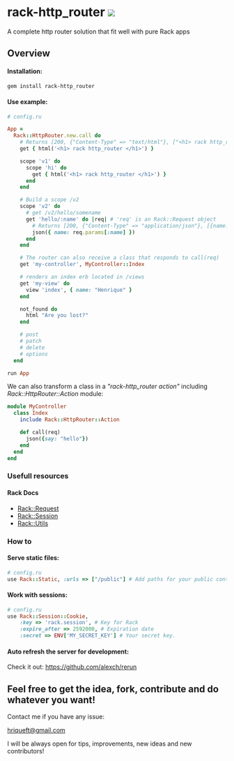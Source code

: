 # rack-http_router ![](https://img.shields.io/badge/version-0.0.2-blue.svg)

A complete http router solution that fit well with pure Rack apps

## Overview

#### Installation:
```bash
gem install rack-http_router
```
#### Use example:
```ruby
# config.ru

App =
  Rack::HttpRouter.new.call do
    # Returns [200, {"Content-Type" => "text/html"}, ["<h1> rack http_router </h1>"]]
    get { html('<h1> rack http_router </h1>') }

    scope 'v1' do
      scope 'hi' do
        get { html('<h1> rack http_router </h1>') }
      end
    end

    # Build a scope /v2
    scope 'v2' do
      # get /v2/hello/somename
      get 'hello/:name' do |req| # 'req' is an Rack::Request object
        # Returns [200, {"Content-Type" => "application/json"}, [{name: 'somename'}.to_json]]
        json({ name: req.params[:name] })
      end
    end

    # The router can also receive a class that responds to call(req)
    get 'my-controller', MyController::Index

    # renders an index erb located in /views
    get 'my-view' do
      view 'index', { name: "Henrique" }
    end

    not_found do
      html "Are you lost?"
    end

    # post
    # patch
    # delete
    # options
  end

run App
```

We can also transform a class in a *"rack-http_router action"* including *Rack::HttpRouter::Action* module:

```ruby
module MyController
  class Index
    include Rack::HttpRouter::Action

    def call(req)
      json({say: "hello"})
    end
  end
end
```

### Usefull resources

#### Rack Docs

- [Rack::Request](https://www.rubydoc.info/github/rack/rack/Rack/Request)
- [Rack::Session](https://www.rubydoc.info/github/rack/rack/Rack/Session)
- [Rack::Utils](https://www.rubydoc.info/github/rack/rack/Rack/Utils)

### How to

#### Serve static files:
```ruby
# config.ru
use Rack::Static, :urls => ["/public"] # Add paths for your public content
```
#### Work with sessions:

```ruby
# config.ru
use Rack::Session::Cookie,
    :key => 'rack.session', # Key for Rack 
    :expire_after => 2592000, # Expiration date
    :secret => ENV['MY_SECRET_KEY'] # Your secret key. 
```

#### Auto refresh the server for development:

Check it out: https://github.com/alexch/rerun

## Feel free to get the idea, fork, contribute and do whatever you want!

Contact me if you have any issue:

hriqueft@gmail.com

I will be always open for tips, improvements, new ideas and new contributors! 

